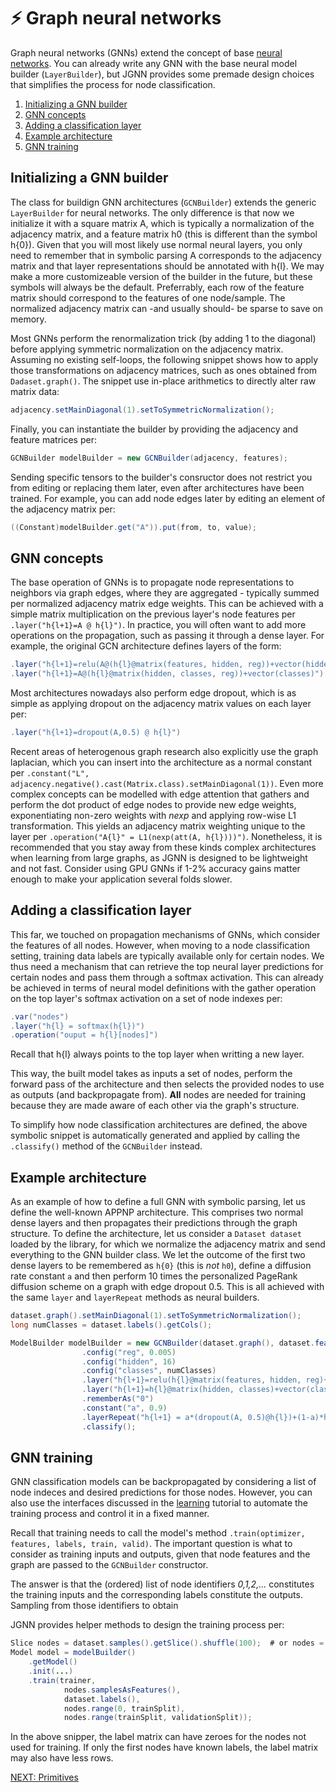 # :zap: Graph neural networks

Graph neural networks (GNNs) extend the concept of base [neural networks](tutorials/NN.md).
You can already write any GNN with the base neural model builder (`LayerBuilder`), 
but JGNN provides some premade design choices that simplifies the process for node classification.

1. [Initializing a GNN builder](#initializing-a-gnn-builder)
2. [GNN concepts](#gnn-concepts)
3. [Adding a classification layer](#adding-a-classification-layer)
3. [Example architecture](#example-architecture)
5. [GNN training](#gnn-training)


## Initializing a GNN builder
The class for buildign GNN architectures (`GCNBuilder`) extends the generic 
`LayerBuilder` for neural networks. The only difference is that now we initialize it with a
square matrix A, which is typically a normalization of the adjacency matrix, and a feature matrix h0 
(this is different than the symbol h{0}). 
Given that you will most likely use normal neural layers, you only need 
to remember that in symbolic parsing A corresponds to the adjacency matrix
and that layer representations should be annotated with h{l}. We may make a more 
customizeable version of the builder in the future, but these symbols will always be
the default. Preferrably, each row of the feature matrix should correspond to the features
of one node/sample. The normalized adjacency matrix can -and usually should-
be sparse to save on memory.

Most GNNs perform the renormalization trick (by adding 1 to the diagonal)
before applying symmetric normalization on the adjacency matrix.
Assuming no existing self-loops, the following snippet shows how to apply those
transformations on adjacency matrices, such as ones obtained from `Dadaset.graph()`. 
The snippet use in-place arithmetics to directly alter raw matrix data:

```java
adjacency.setMainDiagonal(1).setToSymmetricNormalization();
```

Finally, you can instantiate the builder by providing the adjacency and feature
matrices per:

```java
GCNBuilder modelBuilder = new GCNBuilder(adjacency, features);
```

Sending specific tensors to the builder's consructor
does not restrict you from editing or replacing them later, 
even after architectures have been trained.
For example, you can add node edges later by editing an element of the 
adjacency matrix per:

```java
((Constant)modelBuilder.get("A")).put(from, to, value);
```


## GNN concepts

The base operation of GNNs is to propagate node representations to neighbors via graph edges,
where they are aggregated - typically summed per normalized adjacency matrix edge weights.
This can be achieved with a simple matrix multiplication on the previous layer's
node features per `.layer("h{l+1}=A @ h{l}")`. In practice, you will often want to 
add more operations on the propagation, such as passing it through a dense layer. 
For example, the original GCN architecture defines layers of the form:

```java
.layer("h{l+1}=relu(A@(h{l}@matrix(features, hidden, reg))+vector(hidden))")
.layer("h{l+1}=A@(h{l}@matrix(hidden, classes, reg))+vector(classes)")			
```

Most architectures nowadays also perform edge dropout, which is as simple as applying dropout
on the adjacency matrix values on each layer per:

```java
.layer("h{l+1}=dropout(A,0.5) @ h{l}")
```

Recent areas of heterogenous graph research also explicitly use the graph laplacian,
which you can insert into the architecture as a normal constant per `.constant("L", adjacency.negative().cast(Matrix.class).setMainDiagonal(1))`. Even more complex concepts 
can be modelled with edge attention that gathers and
perform the dot product of edge nodes to provide new edge weights, exponentiating
non-zero weights with *nexp* and applying row-wise L1 transformation. This yields
an adjacency matrix weighting unique to the layer per `.operation("A{l}" = L1(nexp(att(A, h{l})))")`.
Nonetheless, it is recommended that you stay away from these kinds complex architectures
when learning from large graphs, as JGNN is designed to be lightweight and not fast.
Consider using GPU GNNs if 1-2% accuracy gains matter enough to make your application
several folds slower.


## Adding a classification layer
This far, we touched on propagation mechanisms of GNNs, which consider the features of all nodes.
However, when moving to a node classification setting,
training data labels are typically available only for certain nodes.
We thus need a mechanism that can retrieve the top neural layer predictions for certain nodes
and pass them through a softmax activation.
This can already be achieved in terms of neural model definitions with the gather operation on the
top layer's softmax activation on a set of node indexes per:

```java
.var("nodes")
.layer("h{l} = softmax(h{l})")
.operation("ouput = h{l}[nodes]")
```

Recall that h{l} always points to the top layer when writting a new layer.


This way, the built model takes as inputs a set of nodes, perform the forward pass of the
architecture and then selects the provided nodes to use as outputs (and backpropagate from).
**All** nodes are needed for training because they are made aware of each other via the
graph's structure.

To simplify how node classification architectures are defined,
the above symbolic snippet is automatically generated and applied by calling the 
`.classify()` method of the `GCNBuilder` instead.

## Example architecture

As an example of how to define a full GNN with symbolic parsing, let us define
the well-known APPNP architecture. This comprises two normal dense layers and then
propagates their predictions through the graph structure. To define the architecture,
let us consider a `Dataset dataset` loaded by the library, for which we normalize the 
adjacency matrix and send everything to the GNN builder class. We let the outcome of
the first two dense layers to be remembered as `h{0}` (this is *not* `h0`), define 
a diffusion rate constant `a` and then perform 10 times the 
personalized PageRank diffusion scheme on a graph with edge dropout 0.5. This is all achieved
with the same `layer` and `layerRepeat` methods as neural builders.

```java
dataset.graph().setMainDiagonal(1).setToSymmetricNormalization();
long numClasses = dataset.labels().getCols();

ModelBuilder modelBuilder = new GCNBuilder(dataset.graph(), dataset.features())
				.config("reg", 0.005)
				.config("hidden", 16)
				.config("classes", numClasses)
				.layer("h{l+1}=relu(h{l}@matrix(features, hidden, reg)+vector(hidden))")
				.layer("h{l+1}=h{l}@matrix(hidden, classes)+vector(classes)")
				.rememberAs("0")
				.constant("a", 0.9)
				.layerRepeat("h{l+1} = a*(dropout(A, 0.5)@h{l})+(1-a)*h{0}", 10)
				.classify();
```


## GNN training
GNN classification models can be backpropagated by considering a list of node indeces and desired
predictions for those nodes. However, you can also use the interfaces discussed in the
[learning](tutorials/Learning.md) tutorial to automate the training process and control it
in a fixed manner. 

Recall that training needs to call the model's method 
`.train(optimizer, features, labels, train, valid)`.
The important question is what to consider as training inputs and outputs, given that node features
and the graph are passed to the `GCNBuilder` constructor.

The answer is that the (ordered) list of node identifiers *0,1,2,...* constitutes the training inputs
and the corresponding labels constitute the outputs. Sampling from those identifiers to obtain 

JGNN provides helper methods to design the training process per:

```java
Slice nodes = dataset.samples().getSlice().shuffle(100);  # or nodes = new Slice(0, numNodes).shuffle(100);
Model model = modelBuilder()
	.getModel()
	.init(...)
	.train(trainer,
			nodes.samplesAsFeatures(), 
			dataset.labels(), 
			nodes.range(0, trainSplit), 
			nodes.range(trainSplit, validationSplit));

```

In the above snipper, the label matrix can have zeroes for the nodes not used for training.
If only the first nodes have known labels, the label matrix may also have less rows.



[NEXT: Primitives](Primitives.md)